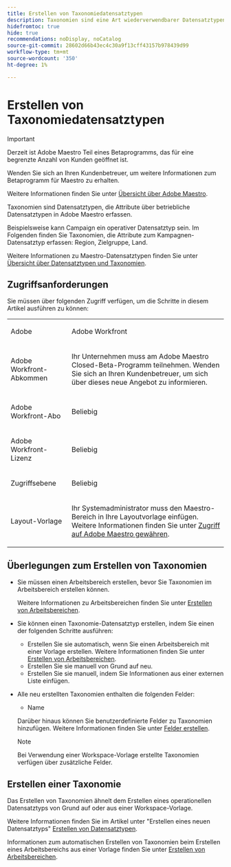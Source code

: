 ```yaml
---
title: Erstellen von Taxonomiedatensatztypen
description: Taxonomien sind eine Art wiederverwendbarer Datensatztypen, die Attribute über einen operationellen Datensatztyp in Adobe Workfront Maestro erfassen.
hidefromtoc: true
hide: true
recommendations: noDisplay, noCatalog
source-git-commit: 28602d66b43ec4c30a9f13cff43157b978439d99
workflow-type: tm+mt
source-wordcount: '350'
ht-degree: 1%

---
```



<!--udpate the metadata with real information when making this avilable in TOC and in the left nav-->

# Erstellen von Taxonomiedatensatztypen

>[!IMPORTANT]
>
>Derzeit ist Adobe Maestro Teil eines Betaprogramms, das für eine begrenzte Anzahl von Kunden geöffnet ist.
>
>Wenden Sie sich an Ihren Kundenbetreuer, um weitere Informationen zum Betaprogramm für Maestro zu erhalten.
>
>Weitere Informationen finden Sie unter [Übersicht über Adobe Maestro](../maestro-overview.md).

Taxonomien sind Datensatztypen, die Attribute über betriebliche Datensatztypen in Adobe Maestro erfassen.

Beispielsweise kann Campaign ein operativer Datensatztyp sein. Im Folgenden finden Sie Taxonomien, die Attribute zum Kampagnen-Datensatztyp erfassen: Region, Zielgruppe, Land.

Weitere Informationen zu Maestro-Datensatztypen finden Sie unter [Übersicht über Datensatztypen und Taxonomien](../architecture-and-fields/overview-of-record-types-and-taxonomies.md).

## Zugriffsanforderungen

Sie müssen über folgenden Zugriff verfügen, um die Schritte in diesem Artikel ausführen zu können:

<table style="table-layout:auto">
 <col>
 <col>
 <tbody>
 <tr>
<td>
   <p> Adobe</p> </td>
   <td>
   <p> Adobe Workfront</p> </td>
  </tr>  
 <td role="rowheader"><p>Adobe Workfront-Abkommen</p></td>
   <td>
<p>Ihr Unternehmen muss am Adobe Maestro Closed-Beta-Programm teilnehmen. Wenden Sie sich an Ihren Kundenbetreuer, um sich über dieses neue Angebot zu informieren. </p>
   </td>
  </tr>
  <tr>
   <td role="rowheader"><p>Adobe Workfront-Abo</p></td>
   <td>
<p>Beliebig</p>
   </td>
  </tr>
  <tr>
   <td role="rowheader"><p>Adobe Workfront-Lizenz</p></td>
   <td>
   <p>Beliebig</p> 
  </td>
  </tr>

<tr>
   <td role="rowheader">Zugriffsebene</td>
   <td> <p>Beliebig</p>  
</td>
  </tr>

<tr>
   <td role="rowheader">Layout-Vorlage</td>
   <td> <p>Ihr Systemadministrator muss den Maestro-Bereich in Ihre Layoutvorlage einfügen. Weitere Informationen finden Sie unter <a href="../access/grant-access.md">Zugriff auf Adobe Maestro gewähren</a>. </p>  
</td>
  </tr>
 </tbody>
</table>

<!--Maybe enable this at GA - but Maestro is not supposed to have Access controls in the Workfront Access Level: 
>[!NOTE]
>
>If you don't have access, ask your Workfront administrator if they set additional restrictions in your access level. For information on how a Workfront administrator can change your access level, see [Create or modify custom access levels](../administration-and-setup/add-users/configure-and-grant-access/create-modify-access-levels.md). -->

<!-- Notes to add for the table: for the "Workfront plans" row: the above is only for closed beta; when going to GA - activate the following plans:    
<p>Current plan: Prime and Ultimate</p>
<p>Legacy plan: Enterprise</p>-->

<!-- Notes for the table: for the "Workfront access" row: <p>For more information, see <a href="../../administration-and-setup/add-users/access-levels-and-object-permissions/wf-licenses.md" class="MCXref xref">Adobe Workfront licenses overview</a>.</p>-->

## Überlegungen zum Erstellen von Taxonomien

* Sie müssen einen Arbeitsbereich erstellen, bevor Sie Taxonomien im Arbeitsbereich erstellen können.

  Weitere Informationen zu Arbeitsbereichen finden Sie unter [Erstellen von Arbeitsbereichen](../architecture-and-fields/create-workspaces.md).
* Sie können einen Taxonomie-Datensatztyp erstellen, indem Sie einen der folgenden Schritte ausführen:
   * Erstellen Sie sie automatisch, wenn Sie einen Arbeitsbereich mit einer Vorlage erstellen. Weitere Informationen finden Sie unter [Erstellen von Arbeitsbereichen](../architecture-and-fields/create-workspaces.md).
   * Erstellen Sie sie manuell von Grund auf neu.
   * Erstellen Sie sie manuell, indem Sie Informationen aus einer externen Liste einfügen.

  <!--this is not possible yet:
  * You can taxonomies to a workspace by doing one of the following:
    * Create a connection to object types from other systems, when adding fields to a taxnomy record type. This creates a read-only record type in Maestro.  - update this sentence when you can connect taxonomies as well as operational records to a third-party system.-->

* Alle neu erstellten Taxonomien enthalten die folgenden Felder:

   * Name <!--if there won't be any more fields, consider rephrasing this-->

  Darüber hinaus können Sie benutzerdefinierte Felder zu Taxonomien hinzufügen. Weitere Informationen finden Sie unter [Felder erstellen](../architecture-and-fields/create-fields.md).

  >[!NOTE]
  >
  >    Bei Verwendung einer Workspace-Vorlage erstellte Taxonomien verfügen über zusätzliche Felder.

## Erstellen einer Taxonomie

Das Erstellen von Taxonomien ähnelt dem Erstellen eines operationellen Datensatztyps von Grund auf oder aus einer Workspace-Vorlage.

Weitere Informationen finden Sie im Artikel unter &quot;Erstellen eines neuen Datensatztyps&quot; [Erstellen von Datensatztypen](../architecture-and-fields/create-record-types.md).

Informationen zum automatischen Erstellen von Taxonomien beim Erstellen eines Arbeitsbereichs aus einer Vorlage finden Sie unter [Erstellen von Arbeitsbereichen](../architecture-and-fields/create-workspaces.md).
